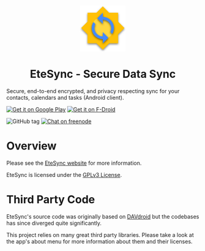 <p align="center">
  <img width="120" src="app/src/main/res/mipmap/ic_launcher.png" />
  <h1 align="center">EteSync - Secure Data Sync</h1>
</p>

Secure, end-to-end encrypted, and privacy respecting sync for your contacts, calendars and tasks (Android client).

[<img src="https://play.google.com/intl/en_us/badges/images/generic/en_badge_web_generic.png"
      alt="Get it on Google Play" 
      height="80" />](https://play.google.com/store/apps/details?id=com.etesync.syncadapter)
[<img src="https://www.etesync.com/static/img/fdroid-badge.fe865d4c8f63.png"
      alt="Get it on F-Droid"
      height="80" />](https://f-droid.org/app/com.etesync.syncadapter)

![GitHub tag](https://img.shields.io/github/tag/etesync/android.svg)
[![Chat on freenode](https://img.shields.io/badge/irc.freenode.net-%23EteSync-blue.svg)](https://webchat.freenode.net/?channels=#etesync)

# Overview

Please see the [EteSync website](https://www.etesync.com) for more information.

EteSync is licensed under the [GPLv3 License](LICENSE).

Third Party Code
================

EteSync's source code was originally based on [DAVdroid](https://www.davx5.com) but the codebases has since diverged quite significantly.

This project relies on many great third party libraries. Please take a look at the
app's about menu for more information about them and their licenses.
